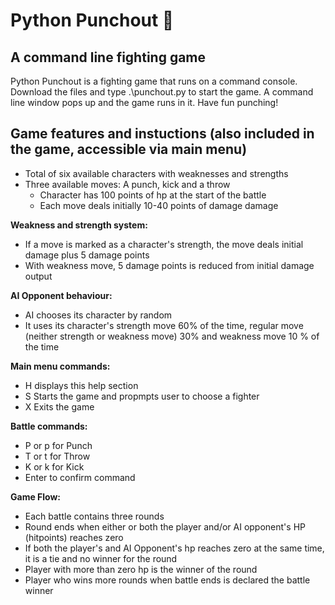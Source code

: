 # Python Punchout 🥊

## A command line fighting game

Python Punchout is a fighting game that runs on a command console. Download the files and type .\punchout.py to start the game. A command line window pops up and the game runs in it. Have fun punching!

## Game features and instuctions (also included in the game, accessible via main menu)

- Total of six available characters with weaknesses and strengths
- Three available moves: A punch, kick and a throw
  - Character has 100 points of hp at the start of the battle
  - Each move deals initially 10-40 points of damage damage

**Weakness and strength system:**

- If a move is marked as a character's strength, the move deals initial damage plus 5 damage points
- With weakness move, 5 damage points is reduced from initial damage output

**AI Opponent behaviour:**

- AI chooses its character by random
- It uses its character's strength move 60% of the time, regular move (neither strength or weakness move) 30% and weakness move 10 % of the time

**Main menu commands:**

- H displays this help section
- S Starts the game and propmpts user to choose a fighter
- X Exits the game

**Battle commands:**

- P or p for Punch
- T or t for Throw
- K or k for Kick
- Enter to confirm command

**Game Flow:**

- Each battle contains three rounds
- Round ends when either or both the player and/or AI opponent's HP (hitpoints) reaches zero
- If both the player's and AI Opponent's hp reaches zero at the same time, it is a tie and no winner for the round
- Player with more than zero hp is the winner of the round
- Player who wins more rounds when battle ends is declared the battle winner
